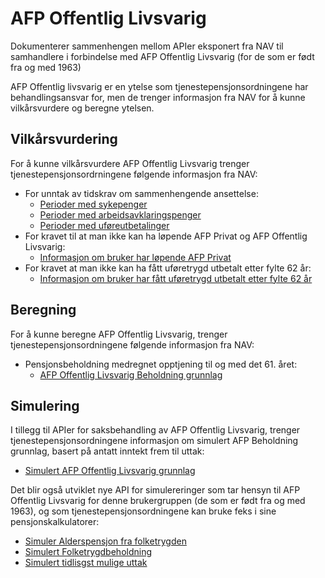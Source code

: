 # AFP Offentlig Livsvarig
Dokumenterer sammenhengen mellom APIer eksponert fra NAV til samhandlere i forbindelse med AFP Offentlig Livsvarig (for de som er født fra og med 1963)

AFP Offentlig livsvarig er en ytelse som tjenestepensjonsordningene har behandlingsansvar for, men de trenger informasjon fra NAV for å kunne vilkårsvurdere og beregne ytelsen.

## Vilkårsvurdering
For å kunne vilkårsvurdere AFP Offentlig Livsvarig trenger tjenestepensjonsordrningene følgende informasjon fra NAV:
* For unntak av tidskrav om sammenhengende ansettelse: 
  * [Perioder med sykepenger](https://spapi.ekstern.dev.nav.no/swagger)
  * [Perioder med arbeidsavklaringspenger](https://aap-api.ekstern.dev.nav.no/swagger)
  * [Perioder med uføreutbetalinger](https://navikt.github.io/pensjon-ekstern-api/api/uforetrygd/Uforetrygd.html#/default/uforeperioder)
* For kravet til at man ikke kan ha løpende AFP Privat og AFP Offentlig Livsvarig:
  * [Informasjon om bruker har løpende AFP Privat](https://navikt.github.io/pensjon-ekstern-api/api/afpprivat/AfpPrivat.html)
* For kravet at man ikke kan ha fått uføretrygd utbetalt etter fylte 62 år:
  * [Informasjon om bruker har fått uføretrygd utbetalt etter fylte 62 år](https://navikt.github.io/pensjon-ekstern-api/api/uforetrygd/Uforetrygd.html#/default/harMottattUforeEtter62)

## Beregning
For å kunne beregne AFP Offentlig Livsvarig, trenger tjenestepensjonsordningene følgende informasjon fra NAV:
* Pensjonsbeholdning medregnet opptjening til og med det 61. året:
  * [AFP Offentlig Livsvarig Beholdning grunnlag](https://navikt.github.io/pensjon-ekstern-api/api/afpgrunnlagbeholdning/afp-grunnlag-beholdning.html#/default/beregn)

## Simulering
I tillegg til APIer for saksbehandling av AFP Offentlig Livsvarig, trenger tjenestepensjonsordningene informasjon om simulert AFP Beholdning grunnlag, basert på antatt inntekt frem til uttak:
* [Simulert AFP Offentlig Livsvarig grunnlag](https://navikt.github.io/pensjon-ekstern-api/api/afpgrunnlagbeholdning/afp-grunnlag-beholdning.html#/default/simuler)

Det blir også utviklet nye API for simulereringer som tar hensyn til AFP Offentlig Livsvarig for denne brukergruppen (de som er født fra og med 1963), og som tjenestepensjonsordningene kan bruke feks i sine pensjonskalkulatorer:
* [Simuler Alderspensjon fra folketrygden](https://pensjonssimulator.ekstern.dev.nav.no/swagger-ui/index.html#/alderspensjon-controller/simulerFolketrygdbeholdning)
* [Simulert Folketrygdbeholdning](https://pensjonssimulator.ekstern.dev.nav.no/swagger-ui/index.html#/beholdning-controller/simulerFolketrygdbeholdning_1)
* [Simulert tidlisgst mulige uttak](https://pensjonssimulator.ekstern.dev.nav.no/swagger-ui/index.html#/uttak-controller/tidligstMuligUttak)